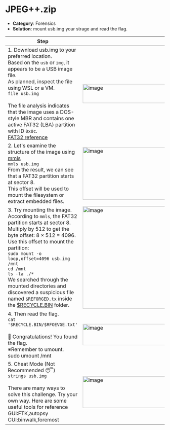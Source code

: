 # JPEG++.zip

- **Category**: Forensics  
- **Solution**: mount usb.img your strage and read the flag.


| Step | Screenshot |
|------|------------| 
|1. Download usb.img to your preferred location.<br>Based on the `usb` or `img`, it appears to be a USB image file.<br>As planned, inspect the file using WSL or a VM.<br>`file usb.img`<br><br>The file analysis indicates that the image uses a DOS-style MBR and contains one active FAT32 (LBA) partition with ID `0x0c`.<br>[FAT32 reference](https://zenn.dev/hidenori3/articles/3ce349c02e79fa) |<img width="719" height="60" alt="image" src="https://github.com/user-attachments/assets/e8b029d0-2bcd-4798-b239-2e5bb76ad27a" />|
|2. Let's examine the structure of the image using [mmls](https://www.kazamiya.net/Sleuthkit/mmls)<br>`mmls usb.img`<br>From the result, we can see that a FAT32 partition starts at sector 8.<br>This offset will be used to mount the filesystem or extract embedded files.|<img width="544" height="166" alt="image" src="https://github.com/user-attachments/assets/6572fe09-4e67-41b4-8e57-5053bf450766" />|
|3. Try mounting the image.<br>According to `mmls`, the FAT32 partition starts at sector 8.<br>Multiply by 512 to get the byte offset: 8 × 512 = 4096.<br>Use this offset to mount the partition:<br>`sudo mount -o loop,offset=4096 usb.img /mnt`<br>`cd /mnt`<br>`ls -la ./*`<br>We searched through the mounted directories and discovered a suspicious file named `$REFORGED.tx` inside the [$RECYCLE.BIN](https://learn.microsoft.com/ja-jp/style-guide/a-z-word-list-term-collections/r/recycle-bin) folder.|<img width="475" height="323" alt="image" src="https://github.com/user-attachments/assets/e2194db8-331b-42cb-b9a5-c9b5bb79f46f" />|
|4. Then read the flag.<br>`cat '$RECYCLE.BIN/$RFOEVGE.txt'` <br><br>🎉 Congratulations! You found the flag.<br>※Remember to umount.<br>sudo umount /mnt|<img width="552" height="67" alt="image" src="https://github.com/user-attachments/assets/f035e0c5-0442-4a7f-8187-b9fd8fc194d1" />|
|5. Cheat Mode (Not Recommended 😴)<br>`strings usb.img`<br><br>There are many ways to solve this challenge. Try your own way. Here are some useful tools for reference<br>GUI:FTK,autopsy <br>CUI:binwalk,foremost|<img width="265" height="100" alt="image" src="https://github.com/user-attachments/assets/ca670256-3bb3-45d6-a6d2-10a57bd145d3" /><img width="451" height="103" alt="image" src="https://github.com/user-attachments/assets/9e398175-ae72-45cb-ba66-cb7cc4ca56be" />|
